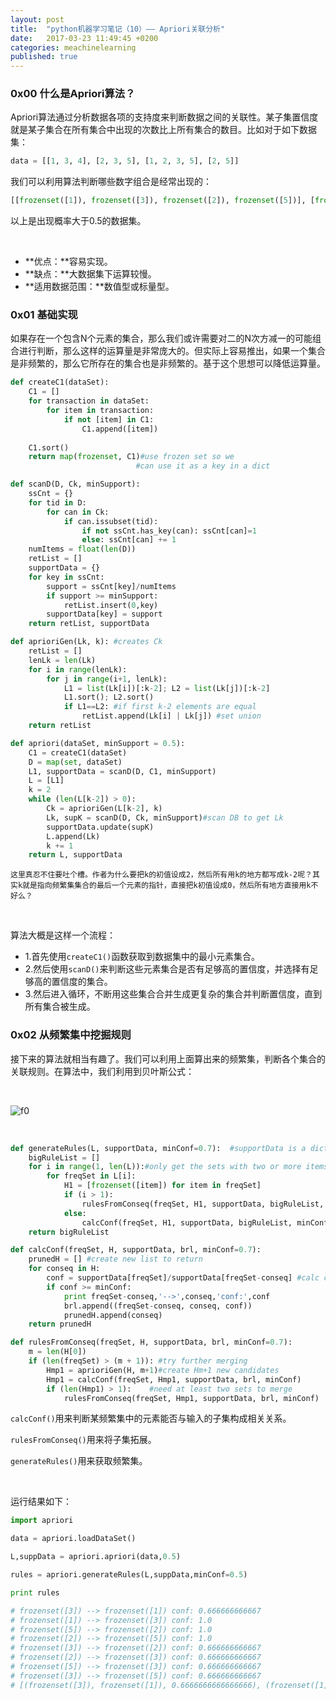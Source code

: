 ```yaml
---
layout: post
title:  "python机器学习笔记（10）—— Apriori关联分析"
date:   2017-03-23 11:49:45 +0200
categories: meachinelearning
published: true
---
```

### 0x00 什么是Apriori算法？

Apriori算法通过分析数据各项的支持度来判断数据之间的关联性。某子集置信度就是某子集合在所有集合中出现的次数比上所有集合的数目。比如对于如下数据集：

```python
data = [[1, 3, 4], [2, 3, 5], [1, 2, 3, 5], [2, 5]]
```

我们可以利用算法判断哪些数字组合是经常出现的：

```python
[[frozenset([1]), frozenset([3]), frozenset([2]), frozenset([5])], [frozenset([1, 3]), frozenset([2, 5]), frozenset([2, 3]), frozenset([3, 5])], [frozenset([2, 3, 5])], []]
```

以上是出现概率大于0.5的数据集。

<br/>

- **优点：**容易实现。
- **缺点：**大数据集下运算较慢。
- **适用数据范围：**数值型或标量型。

### 0x01 基础实现

如果存在一个包含N个元素的集合，那么我们或许需要对二的N次方减一的可能组合进行判断，那么这样的运算量是非常庞大的。但实际上容易推出，如果一个集合是非频繁的，那么它所存在的集合也是非频繁的。基于这个思想可以降低运算量。

```python
def createC1(dataSet):
    C1 = []
    for transaction in dataSet:
        for item in transaction:
            if not [item] in C1:
                C1.append([item])
                
    C1.sort()
    return map(frozenset, C1)#use frozen set so we
                            #can use it as a key in a dict    

def scanD(D, Ck, minSupport):
    ssCnt = {}
    for tid in D:
        for can in Ck:
            if can.issubset(tid):
                if not ssCnt.has_key(can): ssCnt[can]=1
                else: ssCnt[can] += 1
    numItems = float(len(D))
    retList = []
    supportData = {}
    for key in ssCnt:
        support = ssCnt[key]/numItems
        if support >= minSupport:
            retList.insert(0,key)
        supportData[key] = support
    return retList, supportData

def aprioriGen(Lk, k): #creates Ck
    retList = []
    lenLk = len(Lk)
    for i in range(lenLk):
        for j in range(i+1, lenLk): 
            L1 = list(Lk[i])[:k-2]; L2 = list(Lk[j])[:k-2]
            L1.sort(); L2.sort()
            if L1==L2: #if first k-2 elements are equal
                retList.append(Lk[i] | Lk[j]) #set union
    return retList

def apriori(dataSet, minSupport = 0.5):
    C1 = createC1(dataSet)
    D = map(set, dataSet)
    L1, supportData = scanD(D, C1, minSupport)
    L = [L1]
    k = 2
    while (len(L[k-2]) > 0):
        Ck = aprioriGen(L[k-2], k)
        Lk, supK = scanD(D, Ck, minSupport)#scan DB to get Lk
        supportData.update(supK)
        L.append(Lk)
        k += 1
    return L, supportData
```

    这里真忍不住要吐个槽。作者为什么要把k的初值设成2，然后所有用k的地方都写成k-2呢？其实k就是指向频繁集集合的最后一个元素的指针，直接把k初值设成0，然后所有地方直接用k不好么？

<br/>

算法大概是这样一个流程：

- 1.首先使用`createC1()`函数获取到数据集中的最小元素集合。
- 2.然后使用`scanD()`来判断这些元素集合是否有足够高的置信度，并选择有足够高的置信度的集合。
- 3.然后进入循环，不断用这些集合合并生成更复杂的集合并判断置信度，直到所有集合被生成。

### 0x02 从频繁集中挖掘规则

接下来的算法就相当有趣了。我们可以利用上面算出来的频繁集，判断各个集合的关联规则。在算法中，我们利用到贝叶斯公式：

<br/>

![f0](http://ofnd3snod.bkt.clouddn.com/blog/meachineleaning/apriori/f0.gif)

<br/>

```python
def generateRules(L, supportData, minConf=0.7):  #supportData is a dict coming from scanD
    bigRuleList = []
    for i in range(1, len(L)):#only get the sets with two or more items
        for freqSet in L[i]:
            H1 = [frozenset([item]) for item in freqSet]
            if (i > 1):
                rulesFromConseq(freqSet, H1, supportData, bigRuleList, minConf)
            else:
                calcConf(freqSet, H1, supportData, bigRuleList, minConf)
    return bigRuleList         

def calcConf(freqSet, H, supportData, brl, minConf=0.7):
    prunedH = [] #create new list to return
    for conseq in H:
        conf = supportData[freqSet]/supportData[freqSet-conseq] #calc confidence
        if conf >= minConf: 
            print freqSet-conseq,'-->',conseq,'conf:',conf
            brl.append((freqSet-conseq, conseq, conf))
            prunedH.append(conseq)
    return prunedH

def rulesFromConseq(freqSet, H, supportData, brl, minConf=0.7):
    m = len(H[0])
    if (len(freqSet) > (m + 1)): #try further merging
        Hmp1 = aprioriGen(H, m+1)#create Hm+1 new candidates
        Hmp1 = calcConf(freqSet, Hmp1, supportData, brl, minConf)
        if (len(Hmp1) > 1):    #need at least two sets to merge
            rulesFromConseq(freqSet, Hmp1, supportData, brl, minConf)
```

`calcConf()`用来判断某频繁集中的元素能否与输入的子集构成相关关系。

`rulesFromConseq()`用来将子集拓展。

`generateRules()`用来获取频繁集。

<br/>

运行结果如下：

```python
import apriori

data = apriori.loadDataSet()

L,suppData = apriori.apriori(data,0.5)

rules = apriori.generateRules(L,suppData,minConf=0.5)

print rules

# frozenset([3]) --> frozenset([1]) conf: 0.666666666667
# frozenset([1]) --> frozenset([3]) conf: 1.0
# frozenset([5]) --> frozenset([2]) conf: 1.0
# frozenset([2]) --> frozenset([5]) conf: 1.0
# frozenset([3]) --> frozenset([2]) conf: 0.666666666667
# frozenset([2]) --> frozenset([3]) conf: 0.666666666667
# frozenset([5]) --> frozenset([3]) conf: 0.666666666667
# frozenset([3]) --> frozenset([5]) conf: 0.666666666667
# [(frozenset([3]), frozenset([1]), 0.6666666666666666), (frozenset([1]), frozenset([3]), 1.0), (frozenset([5]), frozenset([2]), 1.0), (frozenset([2]), frozenset([5]), 1.0), (frozenset([3]), frozenset([2]), 0.6666666666666666), (frozenset([2]), frozenset([3]), 0.6666666666666666), (frozenset([5]), frozenset([3]), 0.6666666666666666), (frozenset([3]), frozenset([5]), 0.6666666666666666)]
```